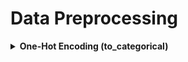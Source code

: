 # Data Preprocessing

<div style="width:1000px;margin:auto">
<details><summary><b>One-Hot Encoding (to_categorical)</b></summary><p>
```
from keras.utils.np_utils import to_categorical

## y_train (before).unique() = [0, 1, ... , 9]
y_train     = to_categorical(y_train)
num_classes = y_train.shape[1]
num_classes

#### Result ######
10
```
</p></details>

<details><summary><b>Data Augmentation (Images)</b></summary><p>
[**Docs**](file:///media/mosaab/Volume/Personal/Development/Courses%20Docs/Sklearn/Image%20Preprocessing%20-%20Keras%20Documentation.html)

#### 1. Import the class ImageDataGenerator.
**NOTE:** you can specify its parameters. - see the docs -.
```
from keras.preprocessing import image

gen = image.ImageDataGenerator()
```

#### 2. Test split before generating.
```
from sklearn.model_selection import train_test_split

X = X_train
y = y_train

X_train, X_val, y_train, y_val = train_test_split(X_train, y_train, test_size=.1, random_state=42)
train_batches = gen.flow(X_train, y_train, batch_size=64)
val_batches   = gen.flow(X_val, y_val, batch_size=64)
```

#### 3. After you defined your model using `Sequential`.
```
history=model.fit_generator(generator=batches, steps_per_epoch=batches.n, epochs=3, 
                    validation_data=val_batches, validation_steps=val_batches.n)
```
</p></details>

<details><summary><b>Loading Large Dataset</b></summary><p>

<h4>1. Load the data</h4>
```
from sklearn.datasets import fetch_california_housing
from sklearn.model_selection import train_test_split
from sklearn.preprocessing import StandardScaler
from utils import *
import os, numpy as np, pandas as pd

housing = fetch_california_housing()

X_train_full, X_test, y_train_full, y_test = train_test_split(housing.data,
                                                              housing.target[..., None],
                                                              random_state=42)
X_train, X_valid, y_train, y_valid = train_test_split(X_train_full,
                                                      y_train_full,
                                                      random_state=42)
shape(X_train, X_valid, X_test, y_train, y_valid, y_test)
scaler = StandardScaler()
scaler.fit(X_train)
X_mean = scaler.mean_
X_std  = scaler.scale_
```

<h4>2. Split the data into multiple csv files</h4>
```
import os, numpy as np, pandas as pd
def save_to_multiple_csv_files(data, name_prefix, header=None, n_parts=10):
    housing_dir = os.path.join("datasets", "housing")  # Write where to save the new csv files.
    os.makedirs(housing_dir, exist_ok=True)
    path_format = os.path.join(housing_dir, "my_{}_{:02d}.csv")

    filepaths = []
    m = len(data)
    for file_idx, row_indices in enumerate(np.array_split(np.arange(m), n_parts)):
        part_csv = path_format.format(name_prefix, file_idx)
        filepaths.append(part_csv)

        with open(part_csv, "wt", encoding="utf-8") as f:
            if header is not None:
                f.write(header)
                f.write("\n")
            for row_idx in row_indices:
                f.write(",".join([repr(col) for col in data[row_idx]]))
                f.write("\n")
    return filepaths
```

```
train_data  = np.c_[X_train, y_train]
valid_data  = np.c_[X_valid, y_valid]
test_data   = np.c_[X_test, y_test]
header_cols = housing.feature_names + ["MedianHouseValue"]
header      = ",".join(header_cols)

train_filepaths = save_to_multiple_csv_files(train_data, "train", header, n_parts=20)
valid_filepaths = save_to_multiple_csv_files(valid_data, "valid", header, n_parts=10)
test_filepaths  = save_to_multiple_csv_files(test_data, "test", header, n_parts=10)
```

<h4>3. Handle how to read the multiple files</h4>
```
n_inputs = 8

@tf.function
def preprocess(line):
    defs   = [0.]*n_inputs + [tf.constant([], dtype=tf.float32)]
    fields = tf.io.decode_csv(line, record_defaults=defs)
    X      = tf.stack(fields[:-1])
    y      = tf.stack(fields[-1:])
    return (X - X_mean) / X_std, y
```

```
def csv_reader_dataset(filepaths, repeat=1, n_readers=5,
                       n_read_threads=tf.data.experimental.AUTOTUNE,
                       shuffle_buffer_size=10_000,
                       n_parse_threads=5, batch_size=32):
    dataset = tf.data.Dataset.list_files(filepaths).repeat(repeat)
    dataset = dataset.interleave(
        lambda filepath: tf.data.TextLineDataset(filepath).skip(1),
        cycle_length=n_readers,
        num_parallel_calls=n_read_threads
    )
    dataset = dataset.shuffle(shuffle_buffer_size)
    dataset = dataset.map(preprocess, num_parallel_calls=n_parse_threads)
    dataset = dataset.batch(batch_size)
    return dataset.prefetch(1)
```
```
train_set = csv_reader_dataset(train_filepaths, repeat=None)
valid_set = csv_reader_dataset(valid_filepaths)
test_set  = csv_reader_dataset(test_filepaths)
```

<h4>4. Modelling</h4>
```
tf.keras.backend.clear_session()
np.random.seed(42)
tf.random.set_seed(42)

model = tf.keras.models.Sequential([
    tf.keras.layers.Dense(30, activation="relu", input_shape=X_train.shape[1:]),
    tf.keras.layers.Dense(30, activation="relu"),
    tf.keras.layers.Dense(1)
])
```
```
model.compile(loss="mse",
              optimizer=tf.keras.optimizers.Adam(lr=1e-3))
batch_size = 16
model.fit(train_set,
          steps_per_epoch=len(X_train) // batch_size,
          epochs=10,
          validation_data=valid_set)
```

<h4>5. Predict & Evaluate</h4>
```
model.evaluate(test_set, steps=len(X_test) // batch_size)
```
```
new_set = test_set.map(lambda X, y: X) # we could instead just pass test_set, Keras would ignore the labels
X_new = X_test
model.predict(new_set, steps=len(X_new) // batch_size)
```
</p></details>

<details><summary><b>Hold-out Validation</b></summary><p>
<p>NOTE: use this method if you have enough data.</p>
<p>If this method is used on little data, then your validation and test sets may contain too few samles to be statistically representative of the data at hand.</p>
<p>Apply K-fold or Iterated K-fold in small datasets.</p>
```
#### Hold-out Validation.
num_validation_samples = 10_000

# Shuffling the data is usually appropiate.
np.random.shuffle(data)

X_valid = data[:num_validation_samples]
X_train = data[num_validation_samples:]

# Traing the model with training data, and validate it with
# validation data.
model.train(X_train)
validation_score = model.evaluate(X_valid)

# At this point, you can tune your model,
# retrain it, evaluate it, tune it again...
# Once you've tuned your hyperparameters, it's common
# to train your final model from scratch on 
# all non-test data available.
model = get_model()
model.train(np.concatenate([X_train, X_valid]))
test_score = model.evaluate(X_test)
```
</p></details>

<details><summary><b>K-Fold cross-validation</b></summary><p>
<h4>K-Folds</h4>
```
# K-fold cross-validation
import numpy as np

# Shuffling the data is usually appropiate.
np.random.shuffle(train_data)

k = 4
num_val_samples = len(train_data) // k
num_epochs      = 500
all_scores      = []

for i in range(k):
    print(f'processing fold #{i}')
    val_data   = train_data[i * num_val_samples: (i+1)*num_val_samples]
    val_labels = train_labels[i * num_val_samples: (i+1)*num_val_samples]

    partial_train_data = np.concatenate([train_data[:i*num_val_samples],
                                         train_data[(i+1)*num_val_samples:]], axis=0)
    partial_train_labels = np.concatenate([train_labels[:i*num_val_samples],
                                           train_labels[(i+1)*num_val_samples:]], axis=0)
    
    history = model.fit(partial_train_data,
              partial_train_labels,
              epochs=num_epochs,
              batch_size=1,
              validation_data=(val_data, val_labels),
              verbose=0)
    # metric_history = history.history['val_mae']
    val_mse, val_mae = model.evaluate(val_data, val_labels, verbose=0)
    all_scores.append(val_mae)
```

<h4>Building the history of successive mean K-fold validation</h4>
```
average_metric_history = [np.mean([x[i] for x in all_scores]) for i in range(num_epochs)]
```

<h4>Plotting validation Scores</h4>
```
import matplotlib.pyplot as plt

plt.plot(range(1, len(average_metric_history)+1), average_metric_history)
plt.xlabel('Epochs')
plt.ylabel('Validation MAE')
plt.show()
```
<p> if the plotting is a little bit difficult to read, due to scaling issues and relatively high variance, you can do the following</p>
```
def smooth_curve(points, factor=0.9):
	smoothed_points = []
	for point in points:
		if smoothed_points:
			previous = smoothed_points[-1]
			smoothed_points.append(previous * factor + point * (1 - factor))
		else:
			smoothed_points.append(point)
	return smoothed_points
	
	
smooth_mae_history = smooth_curve(average_metric_history[10:])

plt.plot(range(1, len(average_metric_history) + 1), smooth_mae_history)
plt.xlabel('Epochs')
plt.ylabel('Validation MAE')
plt.show()
```
<p>Then from this plot, you can figure out, which number of epochs you model doesn't overfit, and build your model normally</p>
```
model = build_model()

model.fit(train_data, train_targets, epochs=80, batch_size=16, verbose=0)

test_mse_score, test_mae_score = model.evaluate(test_data, test_targets)

```
</p></details>
</div>